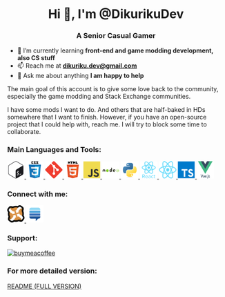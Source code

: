 <!-- HEADER -->
<h1 align="center">Hi 👋, I'm @DikurikuDev</h1>
<h3 align="center">A Senior Casual Gamer</h3>
<!-- /HEADER -->

<!-- GENERAL_INFO -->
- 🌱 I’m currently learning **front-end and game modding development, also CS stuff**
- 📫 Reach me at **dikuriku.dev@gmail.com**
- 💬 Ask me about anything **I am happy to help**
<!-- /GENERAL_INFO -->

<!-- INTRODUCTION -->
The main goal of this account is to give some love back to the community, especially the game modding and Stack Exchange communities.

I have some mods I want to do. And others that are half-baked in HDs somewhere that I want to finish. However, if you have an open-source project that I could help with, reach me. I will try to block some time to collaborate.
<!-- /INTRODUCTION -->

<!-- ICONS -->
<h3 align="left">Main Languages and Tools:</h3>
<p align="left">
  <a href="https://www.gnu.org/software/bash/">
    <img src="icons/bash.svg" alt="bash" width="40" height="40" />
  </a>
  <a href="https://developer.mozilla.org/en-US/docs/Web/CSS">
    <img src="icons/css3.svg" alt="css3" width="40" height="40" />
  </a>
  <a href="https://git-scm.com/">
    <img src="icons/git.svg" alt="git" width="40" height="40" />
  </a>
  <a href="https://developer.mozilla.org/en-US/docs/Web/HTML">
    <img src="icons/html5.svg" alt="html5" width="40" height="40" />
  </a>
  <a href="https://developer.mozilla.org/en-US/docs/Web/JavaScript">
    <img src="icons/javascript.svg" alt="javascript" width="40" height="40" />
  </a>
  <a href="https://nodejs.org">
    <img src="icons/nodejs.svg" alt="nodejs" width="40" height="40" />
  </a>
  <a href="https://www.python.org">
    <img src="icons/python.svg" alt="python" width="40" height="40" />
  </a> 
  <a href="https://reactjs.org/">
    <img src="icons/reactjs.svg" alt="reactjs" width="40" height="40" />
  </a>
  <a href="https://reactnative.dev/">
    <img src="icons/reactnative.svg" alt="reactnative" width="40" height="40"/>
  </a>
  <a href="https://www.typescriptlang.org/">
    <img src="icons/typescript.svg" alt="typescript" width="40" height="40" />
  </a>
  <a href="https://vuejs.org/">
    <img src="icons/vuejs.svg" alt="vuejs" width="40" height="40" />
  </a>
</p>

<h3 align="left">Connect with me:</h3>
<p align="left">
  <a href="https://www.nexusmods.com/users/180434223">
    <img src="icons/nexusmods.svg" alt="nexusmods" height="40" width="40" />
  </a>
  <a href="https://stackexchange.com/users/28471655/dikurikudev?tab=accounts">
    <img src="icons/stackexchange.svg" alt="stackexchange" height="40" width="40" />
  </a>
</p>

<h3 align="left">Support:</h3>
<p align="left">
  <a href="https://www.buymeacoffee.com/DikurikuDev">
    <img src="https://cdn.buymeacoffee.com/buttons/v2/default-yellow.png" alt="buymeacoffee" height="50" width="210" />
  </a>
</p>

<h3 align="left">For more detailed version:</h3>
<p align="left">
  <a href="README_full_version.md">
    README (FULL VERSION)
  </a>
</p>
<!-- /ICONS -->
